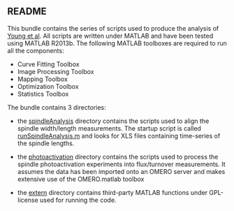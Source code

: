 ## README

This bundle contains the series of scripts used to produce the analysis
of [Young et al](https://doi.org/10.1242/bio.201410363). All scripts are
written under MATLAB and have been tested using MATLAB R2013b. The following
MATLAB toolboxes are required to run all the components:

- Curve Fitting Toolbox
- Image Processing Toolbox
- Mapping Toolbox
- Optimization Toolbox
- Statistics Toolbox


The bundle contains 3 directories:

-   the [spindleAnalysis](spindleAnalysis) directory contains the scripts used
    to align the spindle width/length measurements. The startup script is
    called [runSpindleAnalysis.m](spindleAnalysis/runSpindleAnalysis.m) and
    looks for XLS files containing time-series of the spindle lengths.

-   the [photoactivation](photoactivation) directory contains the scripts used
    to process the spindle photoactivation experiments into flux/turnover measurements. It assumes the data has been imported onto an OMERO server and makes extensive use of the OMERO.matlab toolbox 

-   the [extern](extern) directory contains third-party MATLAB functions under
    GPL-license used for running the code.
